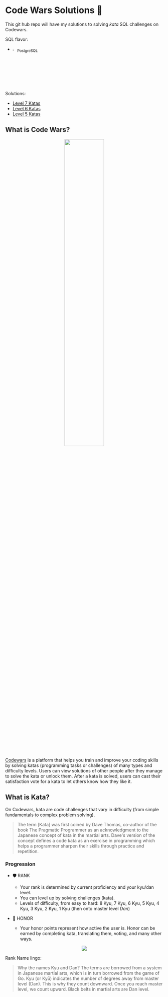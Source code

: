 # Code Wars Solutions :open_book:
This git hub repo will have my solutions to solving <i>kata</i> SQL challenges on Codewars.


SQL flavor: 
  - <img src="https://user-images.githubusercontent.com/66498659/181071848-1eb8e52e-0870-4ec2-b466-38f007fd10a6.png" width = "3%" height ="3%"><sub>PostgreSQL</sub>

Solutions:
   - [Level 7 Katas](https://github.com/delaney-data/CodeWarsSolutions/tree/main/7-kyu-SQL)
   - [Level 6 Katas](https://github.com/delaney-data/CodeWarsSolutions/tree/main/6-kyu-SQL)
   - [Level 5 Katas](https://github.com/delaney-data/CodeWarsSolutions/tree/main/5-kyu-SQL)

## What is Code Wars?
<p align="center"><img src="https://i.imgur.com/ghsdVN1.jpg" height="50%" width="50%">
</p>
<p align="center"> 

[Codewars](https://www.codewars.com/) is a platform that helps you train and improve your coding skills by solving katas (programming tasks or challenges) of many types and difficulty levels. Users can view solutions of other people after they manage to solve the kata or unlock them. After a kata is solved, users can cast their satisfaction vote for a kata to let others know how they like it.
</p>

## What is Kata?
On Codewars, kata are code challenges that vary in difficulty (from simple fundamentals to complex problem solving). 

>The term [Kata] was first coined by Dave Thomas, co-author of the book The Pragmatic Programmer as an acknowledgment to the Japanese concept of kata in the martial arts. Dave's version of the concept defines a code kata as an exercise in programming which helps a programmer sharpen their skills through practice and repetition.

### Progression
- :shield: RANK
  - Your rank is determined by current  proficiency and your kyu/dan level. 
  - You can level up by solving challenges (kata).
  - Levels of difficulty, from easy to hard: 8 Kyu, 7 Kyu, 6 Kyu, 5 Kyu, 4 Kyu, 3 Kyu, 2 Kyu, 1 Kyu (then onto master level <i>Dan</i>)
      
- :handshake: HONOR
  - Your honor points represent how active the user is. Honor can be earned by completing kata, translating them, voting, and many other ways. 
<p align="center"><img src="https://www.codewars.com/users/delaney-data/badges/large"></p>

Rank Name lingo:
>Why the names Kyu and Dan? The terms are borrowed from a system in Japanese martial arts, which is in turn borrowed from the game of Go. Kyu (or Kyū) indicates the number of degrees away from master level (Dan). This is why they count downward. Once you reach master level, we count upward. Black belts in martial arts are Dan level.


